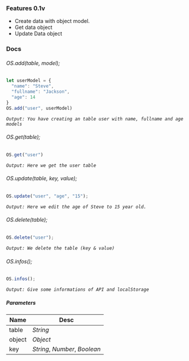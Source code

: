 ### Features 0.1v

- Create data with object model.
- Get data object
- Update Data object

### Docs

###### OS.add(table, model);
```js
let userModel = {
  "name": "Steve",
  "fullname": "Jackson",
  "age": 14
}
OS.add("user", userModel)
```
*`Output: You have creating an table user with name, fullname and age models`*

###### OS.get(table);
```js
OS.get("user")
```
*`Output: Here we get the user table`*

###### OS.update(table, key, value);
```js
OS.update("user", "age", "15");
```
*`Output: Here we edit the age of Steve to 15 year old.`*

###### OS.delete(table);
```js
OS.delete("user");
```
*`Output: We delete the table (key & value)`*

###### OS.infos();
```js
OS.infos();
```
*`Output: Give some informations of API and localStorage`*

##### Parameters
|   Name |  Desc  |
| ------------ | ------------ |
| table | *String*  |
| object | *Object*  |
| key | *String*, *Number*, *Boolean*|

